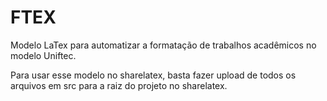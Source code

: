 # FTEX
Modelo LaTex para automatizar a formatação de trabalhos acadêmicos no modelo Uniftec.

Para usar esse modelo no sharelatex, basta fazer upload de todos os arquivos em src para a raiz do projeto no sharelatex.
